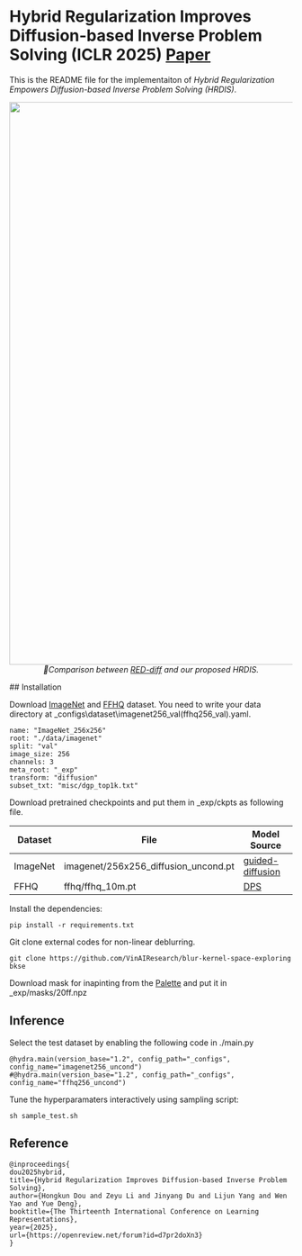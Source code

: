 # Hybrid Regularization Improves Diffusion-based Inverse Problem Solving (ICLR 2025) [Paper](https://openreview.net/forum?id=d7pr2doXn3&referrer=%5BAuthor%20Console%5D(%2Fgroup%3Fid%3DICLR.cc%2F2025%2FConference%2FAuthors%23your-submissions))

This is the README file for the implementaiton of *Hybrid Regularization Empowers Diffusion-based Inverse Problem Solving (HRDIS)*. 

<p align="center">
<img src="fig/intro.png" width="1000">
<br>
<em> 🌟Comparison between <a href="https://arxiv.org/abs/2305.04391">RED-diff</a> and our proposed HRDIS. </em>
</p>
## Installation

Download [ImageNet](https://image-net.org/) and [FFHQ](https://github.com/NVlabs/ffhq-dataset) dataset. You need to write your data directory at _configs\dataset\imagenet256_val(ffhq256_val).yaml.

```
name: "ImageNet_256x256"
root: "./data/imagenet"
split: "val"
image_size: 256
channels: 3
meta_root: "_exp"
transform: "diffusion"
subset_txt: "misc/dgp_top1k.txt"  
```

Download pretrained checkpoints and put them in _exp/ckpts as following file.

| Dataset                                         | File                                      | Model Source |
|-----------------------------------------------------|-------------------------------------------|-------------------------------------------|
| ImageNet  | imagenet/256x256_diffusion_uncond.pt      |[guided-diffusion](https://github.com/openai/guided-diffusion)|
|FFHQ      | ffhq/ffhq_10m.pt  |[DPS](https://github.com/DPS2022/diffusion-posterior-sampling)|


Install the dependencies: 

```
pip install -r requirements.txt
```
Git clone external codes for non-linear deblurring.

```
git clone https://github.com/VinAIResearch/blur-kernel-space-exploring bkse
```

Download mask for inapinting from the [Palette](https://arxiv.org/abs/2111.05826) and put it in _exp/masks/20ff.npz

## Inference

Select the test dataset by enabling the following code in ./main.py

```
@hydra.main(version_base="1.2", config_path="_configs", config_name="imagenet256_uncond")
#@hydra.main(version_base="1.2", config_path="_configs", config_name="ffhq256_uncond")
```

Tune the hyperparamaters interactively using sampling script: 

```
sh sample_test.sh 
```

## Reference

```
@inproceedings{
dou2025hybrid,
title={Hybrid Regularization Improves Diffusion-based Inverse Problem Solving},
author={Hongkun Dou and Zeyu Li and Jinyang Du and Lijun Yang and Wen Yao and Yue Deng},
booktitle={The Thirteenth International Conference on Learning Representations},
year={2025},
url={https://openreview.net/forum?id=d7pr2doXn3}
}
```
